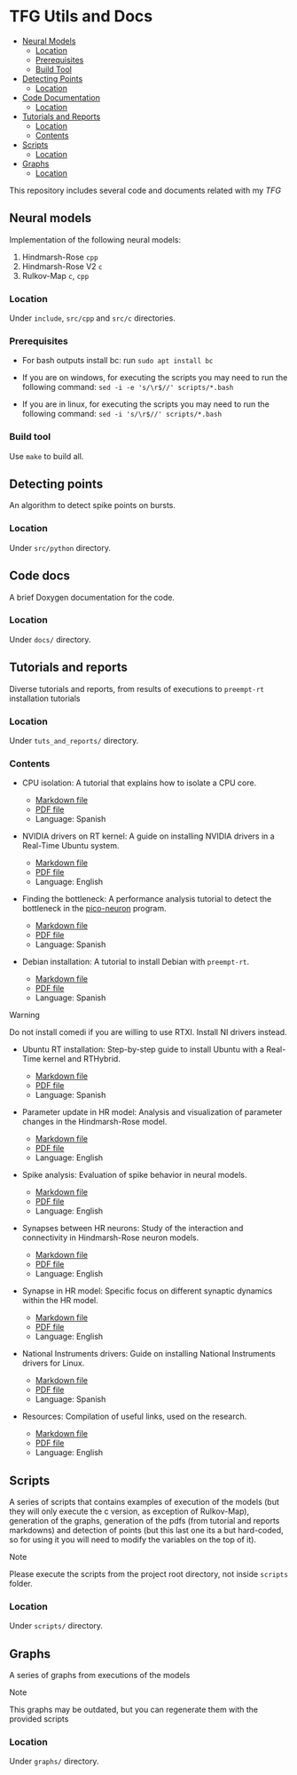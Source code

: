 # TFG Utils and Docs

- [Neural Models](#neural-models)
  - [Location](#location)
  - [Prerequisites](#prerequisites)
  - [Build Tool](#build-tool)
- [Detecting Points](#detecting-points)
  - [Location](#location-3)
- [Code Documentation](#code-docs)
  - [Location](#location-4)
- [Tutorials and Reports](#tutorials-and-reports)
  - [Location](#location-5)
  - [Contents](#contents)
- [Scripts](#scripts)
  - [Location](#location-6)
- [Graphs](#graphs)
  - [Location](#location-7)


This repository includes several code and documents related with my *TFG*


## Neural models

Implementation of the following neural models:

1. Hindmarsh-Rose `cpp`
2. Hindmarsh-Rose V2 `c`
3. Rulkov-Map `c`, `cpp`

### Location

Under `include`, `src/cpp` and `src/c` directories.


### Prerequisites

- For bash outputs install bc: run `sudo apt install bc`

- If you are on windows, for executing the scripts you may need to run the following command: `sed -i -e 's/\r$//' scripts/*.bash`

- If you are in linux, for executing the scripts you may need to run the following command: `sed -i 's/\r$//' scripts/*.bash`


### Build tool

Use `make` to build all.

## Detecting points

An algorithm to detect spike points on bursts.

### Location

Under `src/python` directory.


## Code docs

A brief Doxygen documentation for the code.

### Location

Under `docs/` directory.


## Tutorials and reports

Diverse tutorials and reports, from results of executions to `preempt-rt` installation tutorials


### Location

Under `tuts_and_reports/` directory.

### Contents

- CPU isolation: A tutorial that explains how to isolate a CPU core.
  - [Markdown file](tuts_and_reports/markdown/aislamiento_cpu.md)
  - [PDF file](tuts_and_reports/aislamiento_cpu.pdf)
  - Language: Spanish

- NVIDIA drivers on RT kernel: A guide on installing NVIDIA drivers in a Real-Time Ubuntu system.
  - [Markdown file](tuts_and_reports/markdown/drivers_nvidia_rt.md)
  - [PDF file](tuts_and_reports/drivers_nvidia_rt.pdf)
  - Language: English

- Finding the bottleneck: A performance analysis tutorial to detect the bottleneck in the [pico-neuron](www.github.com/pico-neuron) program.
  - [Markdown file](tuts_and_reports/markdown/encontrando_el_bottleneck.md)
  - [PDF file](tuts_and_reports/encontrando_el_bottleneck.pdf)
  - Language: Spanish

- Debian installation: A tutorial to install Debian with `preempt-rt`.
  - [Markdown file](tuts_and_reports/markdown/instalacion_debian_rt.md)
  - [PDF file](tuts_and_reports/instalacion_debian_rt.pdf)
  - Language: Spanish

> [!WARNING]
> Do not install comedi if you are willing to use RTXI. Install NI drivers instead. 
- Ubuntu RT installation: Step-by-step guide to install Ubuntu with a Real-Time kernel and RTHybrid. 
  - [Markdown file](tuts_and_reports/markdown/instalación_ubuntu_rt.md)
  - [PDF file](tuts_and_reports/instalación_ubuntu_rt.pdf)
  - Language: Spanish

- Parameter update in HR model: Analysis and visualization of parameter changes in the Hindmarsh-Rose model.
  - [Markdown file](tuts_and_reports/markdown/parameter_update_hr.md)
  - [PDF file](tuts_and_reports/parameter_update_hr.pdf)
  - Language: English

- Spike analysis: Evaluation of spike behavior in neural models.
  - [Markdown file](tuts_and_reports/markdown/spike_analysis.md)
  - [PDF file](tuts_and_reports/spike_analysis.pdf)
  - Language: English

- Synapses between HR neurons: Study of the interaction and connectivity in Hindmarsh-Rose neuron models.
  - [Markdown file](tuts_and_reports/markdown/synapses_between_hr.md)
  - [PDF file](tuts_and_reports/synapses_between_hr.pdf)
  - Language: English

- Synapse in HR model: Specific focus on different synaptic dynamics within the HR model.
  - [Markdown file](tuts_and_reports/markdown/synapse_hr.md)
  - [PDF file](tuts_and_reports/synapse_hr.pdf)
  - Language: English

- National Instruments drivers: Guide on installing National Instruments drivers for Linux.
  - [Markdown file](tuts_and_reports/markdown/tutorial-ni.md)
  - [PDF file](tuts_and_reports/tutorial-ni.pdf)
  - Language: Spanish

- Resources: Compilation of useful links, used on the research.
  - [Markdown file](tuts_and_reports/markdown/resources.md)
  - [PDF file](tuts_and_reports/resources.pdf)
  - Language: English


## Scripts

A series of scripts that contains examples of execution of the models (but they will only execute the c version, as exception of Rulkov-Map), generation of the graphs, generation of the pdfs (from tutorial and reports markdowns) and detection of points (but this last one its a but hard-coded, so for using it you will need to modify the variables on the top of it).

>[!NOTE]
>Please execute the scripts from the project root directory, not inside `scripts` folder.


### Location

Under `scripts/` directory.


## Graphs

A series of graphs from executions of the models

>[!NOTE]
>This graphs may be outdated, but you can regenerate them with the provided scripts

### Location

Under `graphs/` directory.
